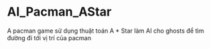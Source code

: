 # AI_Pacman_AStar
A pacman game sử dụng thuật toán A * Star làm AI cho ghosts để tìm đường đi tới vị trí của pacman
